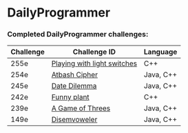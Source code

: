 # DailyProgrammer

### Completed DailyProgrammer challenges:

| Challenge  | Challenge ID   | Language |
| ---------- | -------------- | -------- |
| 255e | [Playing with light switches](https://www.reddit.com/r/dailyprogrammer/comments/46zm8m/20160222_challenge_255_easy_playing_with_light) | C++ |
| 254e | [Atbash Cipher](https://www.reddit.com/r/dailyprogrammer/comments/45w6ad/20160216_challenge_254_easy_atbash_cipher) | Java, C++ |
| 245e | [Date Dilemma](https://www.reddit.com/r/dailyprogrammer/comments/3wshp7/20151214_challenge_245_easy_date_dilemma) | Java, C++ |
| 242e | [Funny plant](https://www.reddit.com/r/dailyprogrammer/comments/3twuwf/20151123_challenge_242_easy_funny_plant) | C++ |
| 239e | [A Game of Threes](https://www.reddit.com/r/dailyprogrammer/comments/3r7wxz/20151102_challenge_239_easy_a_game_of_threes) | Java, C++ |
| 149e | [Disemvoweler](https://www.reddit.com/r/dailyprogrammer/comments/1ystvb/022414_challenge_149_easy_disemvoweler) | Java, C++ |





